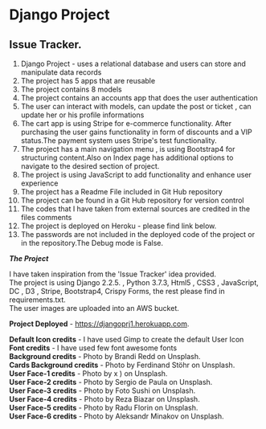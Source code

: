 # Django Project 
## Issue Tracker.  

1. Django Project - uses a relational database and users can store and manipulate data records  
2. The project has 5 apps that are reusable  
3. The project contains 8 models  
4. The project contains an accounts app that does the user authentication  
5. The user can interact with models, can update the post or ticket , can update her or his profile informations  
6. The cart app is using Stripe for e-commerce functionality. After purchasing the user gains functionality in form of discounts and a  VIP status.The payment system uses Stripe's test functionality.  
7. The project has a main navigation menu , is using Bootstrap4 for structuring content.Also on Index page has additional options to navigate to the desired section of project.  
8. The project is using JavaScript to add functionality and enhance user experience  
9. The project has a Readme File included in Git Hub repository  
10. The project can be found in a Git Hub repository for version control  
11. The codes that I have taken from external sources are credited in the files comments  
12. The project is deployed on Heroku - please find link below.  
13. The passwords are not included in the deployed code of the project or in the repository.The Debug mode is False.  



***The Project***

I have taken inspiration from the 'Issue Tracker' idea provided.  
The project is using Django 2.2.5. , Python 3.7.3,  Html5 , CSS3 , JavaScript, DC , D3 , Stripe, Bootstrap4, Crispy Forms, the rest please find in requirements.txt.  
The user images are uploaded into an AWS bucket.  










 
**Project Deployed** - https://djangoprj1.herokuapp.com.  

**Default Icon credits** - I have used Gimp to create the default User Icon  
**Font credits** - I have used few font awesome fonts  
**Background credits** - Photo by Brandi Redd on Unsplash.   
**Cards Background credits** - Photo by Ferdinand Stöhr on Unsplash.  
**User Face-1 credits** - Photo by x ) on Unsplash.  
**User Face-2 credits** - Photo by Sergio de Paula on Unsplash.  
**User Face-3 credits** - Photo by Foto Sushi on Unsplash.  
**User Face-4 credits** - Photo by Reza Biazar on Unsplash.  
**User Face-5 credits** - Photo by Radu Florin on Unsplash.  
**User Face-6 credits** - Photo by Aleksandr Minakov on Unsplash.  



